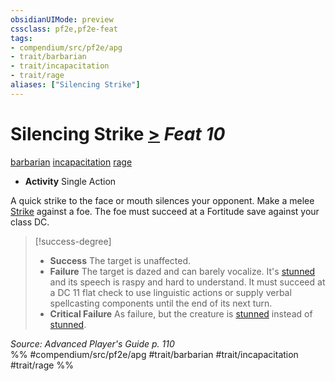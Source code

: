 ```yaml
---
obsidianUIMode: preview
cssclass: pf2e,pf2e-feat
tags:
- compendium/src/pf2e/apg
- trait/barbarian
- trait/incapacitation
- trait/rage
aliases: ["Silencing Strike"]
---
```

# Silencing Strike  [>](/rules/core-rulebook/chapter-9-playing-the-game.md#Actions "Single Action") *Feat 10*  
[barbarian](/rules/traits/barbarian.md)  [incapacitation](/rules/traits/incapacitation.md)  [rage](/rules/traits/rage.md)  

- **Activity** Single Action

A quick strike to the face or mouth silences your opponent. Make a melee [Strike](/rules/actions/strike.md) against a foe. The foe must succeed at a Fortitude save against your class DC.

> [!success-degree] 
> - **Success** The target is unaffected.
> - **Failure** The target is dazed and can barely vocalize. It's [stunned](/rules/conditions.md#Stunned) and its speech is raspy and hard to understand. It must succeed at a DC 11 flat check to use linguistic actions or supply verbal spellcasting components until the end of its next turn.
> - **Critical Failure** As failure, but the creature is [stunned](/rules/conditions.md#Stunned) instead of [stunned](/rules/conditions.md#Stunned).

*Source: Advanced Player's Guide p. 110*  
%% #compendium/src/pf2e/apg #trait/barbarian #trait/incapacitation #trait/rage %%